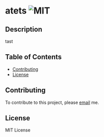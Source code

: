 # atets ![MIT](https://img.shields.io/static/v1?label=MIT&message=License&color=blueviolet)

 ## Description

  tast
  
   ## Table of Contents
  
  
  
  - [Contributing](#contributing)
  - [License](#license)
  

 
  
 
 
 
  
  ## Contributing
  To contribute to this project, please [email](mailto:asdgasd) me.
  
 ## License

MIT License
  
 
  